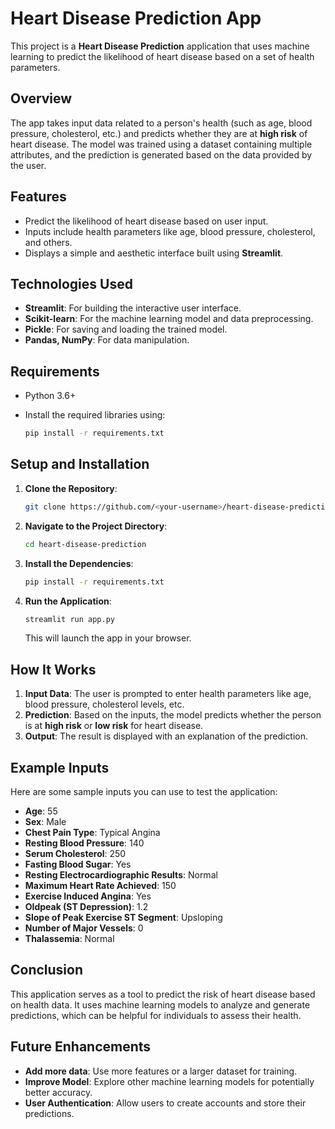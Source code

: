 # Heart Disease Prediction App

This project is a **Heart Disease Prediction** application that uses machine learning to predict the likelihood of heart disease based on a set of health parameters.

## Overview

The app takes input data related to a person's health (such as age, blood pressure, cholesterol, etc.) and predicts whether they are at **high risk** of heart disease. The model was trained using a dataset containing multiple attributes, and the prediction is generated based on the data provided by the user.

## Features

- Predict the likelihood of heart disease based on user input.
- Inputs include health parameters like age, blood pressure, cholesterol, and others.
- Displays a simple and aesthetic interface built using **Streamlit**.

## Technologies Used

- **Streamlit**: For building the interactive user interface.
- **Scikit-learn**: For the machine learning model and data preprocessing.
- **Pickle**: For saving and loading the trained model.
- **Pandas, NumPy**: For data manipulation.

## Requirements

- Python 3.6+
- Install the required libraries using:

  ```bash
  pip install -r requirements.txt
## Setup and Installation

1.  **Clone the Repository**:
    
    ```bash
    git clone https://github.com/<your-username>/heart-disease-prediction.git
    ```
    
2.  **Navigate to the Project Directory**:
    
    ```bash
    cd heart-disease-prediction
    ```
    
3.  **Install the Dependencies**:
    
    ```bash
    pip install -r requirements.txt
    ```
    
4.  **Run the Application**:
    
    ```bash
    streamlit run app.py
    ```
    
    This will launch the app in your browser.

## How It Works

1.  **Input Data**: The user is prompted to enter health parameters like age, blood pressure, cholesterol levels, etc.
2.  **Prediction**: Based on the inputs, the model predicts whether the person is at **high risk** or **low risk** for heart disease.
3.  **Output**: The result is displayed with an explanation of the prediction.

## Example Inputs

Here are some sample inputs you can use to test the application:

*   **Age**: 55
*   **Sex**: Male
*   **Chest Pain Type**: Typical Angina
*   **Resting Blood Pressure**: 140
*   **Serum Cholesterol**: 250
*   **Fasting Blood Sugar**: Yes
*   **Resting Electrocardiographic Results**: Normal
*   **Maximum Heart Rate Achieved**: 150
*   **Exercise Induced Angina**: Yes
*   **Oldpeak (ST Depression)**: 1.2
*   **Slope of Peak Exercise ST Segment**: Upsloping
*   **Number of Major Vessels**: 0
*   **Thalassemia**: Normal

## Conclusion

This application serves as a tool to predict the risk of heart disease based on health data. It uses machine learning models to analyze and generate predictions, which can be helpful for individuals to assess their health.

## Future Enhancements

*   **Add more data**: Use more features or a larger dataset for training.
*   **Improve Model**: Explore other machine learning models for potentially better accuracy.
*   **User Authentication**: Allow users to create accounts and store their predictions.
